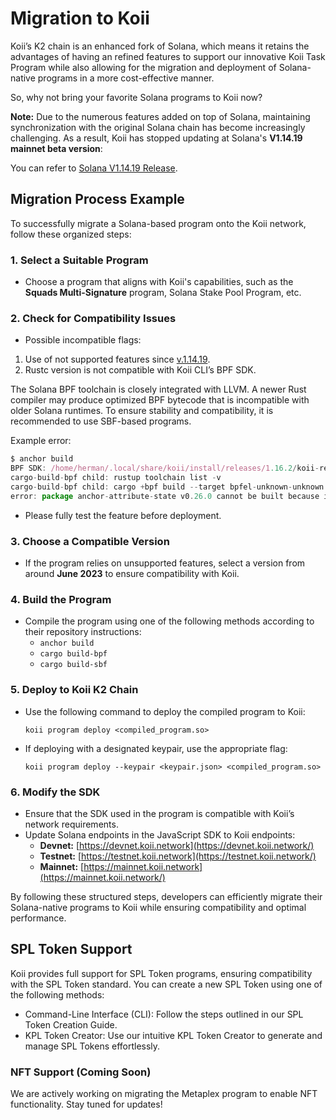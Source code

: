 # Migration to Koii

Koii’s K2 chain is an enhanced fork of Solana, which means it retains the advantages of having an refined features to support our innovative Koii Task Program while also allowing for the migration and deployment of Solana-native programs in a more cost-effective manner. 

So, why not bring your favorite Solana programs to Koii now?

**Note:** Due to the numerous features added on top of Solana, maintaining synchronization with the original Solana chain has become increasingly challenging. As a result, Koii has stopped updating at Solana's **V1.14.19 mainnet beta version**:

You can refer to [Solana V1.14.19 Release](https://github.com/solana-labs/solana/releases/tag/v1.14.19). 

## Migration Process Example

To successfully migrate a Solana-based program onto the Koii network, follow these organized steps:

### 1. Select a Suitable Program

- Choose a program that aligns with Koii's capabilities, such as the **Squads Multi-Signature** program, Solana Stake Pool Program, etc.

### 2. Check for Compatibility Issues

- Possible incompatible flags:
1. Use of not supported features since [v.1.14.19](https://github.com/solana-labs/solana/releases/tag/v1.14.19).
2. Rustc version is not compatible with Koii CLI’s BPF SDK. 

The Solana BPF toolchain is closely integrated with LLVM. A newer Rust compiler may produce optimized BPF bytecode that is incompatible with older Solana runtimes. To ensure stability and compatibility, it is recommended to use SBF-based programs.

Example error:

```jsx
$ anchor build
BPF SDK: /home/herman/.local/share/koii/install/releases/1.16.2/koii-release/bin/sdk/bpf
cargo-build-bpf child: rustup toolchain list -v
cargo-build-bpf child: cargo +bpf build --target bpfel-unknown-unknown --release
error: package anchor-attribute-state v0.26.0 cannot be built because it requires rustc 1.59 or newer, while the currently active rustc version is 1.56.0-dev```
```

- Please fully test the feature before deployment.

### 3. Choose a Compatible Version

- If the program relies on unsupported features, select a version from around **June 2023** to ensure compatibility with Koii.

### 4. Build the Program

- Compile the program using one of the following methods according to their repository instructions:
    - `anchor build`
    - `cargo build-bpf`
    - `cargo build-sbf`

### 5. Deploy to Koii K2 Chain

- Use the following command to deploy the compiled program to Koii:
    
    ```
    koii program deploy <compiled_program.so>
    ```
    
- If deploying with a designated keypair, use the appropriate flag:
    
    ```
    koii program deploy --keypair <keypair.json> <compiled_program.so>
    ```
    

### 6. Modify the SDK

- Ensure that the SDK used in the program is compatible with Koii’s network requirements.
- Update Solana endpoints in the JavaScript SDK to Koii endpoints:
    - **Devnet:** [https://devnet.koii.network](https://devnet.koii.network/)
    - **Testnet:** [https://testnet.koii.network](https://testnet.koii.network/)
    - **Mainnet:** [https://mainnet.koii.network](https://mainnet.koii.network/)

By following these structured steps, developers can efficiently migrate their Solana-native programs to Koii while ensuring compatibility and optimal performance.

## SPL Token Support
Koii provides full support for SPL Token programs, ensuring compatibility with the SPL Token standard. You can create a new SPL Token using one of the following methods:

- Command-Line Interface (CLI): Follow the steps outlined in our SPL Token Creation Guide.
- KPL Token Creator: Use our intuitive KPL Token Creator to generate and manage SPL Tokens effortlessly.

### NFT Support (Coming Soon)
We are actively working on migrating the Metaplex program to enable NFT functionality. Stay tuned for updates!

